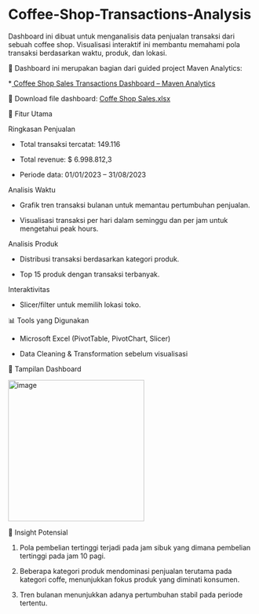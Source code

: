 # Coffee-Shop-Transactions-Analysis
Dashboard ini dibuat untuk menganalisis data penjualan transaksi dari sebuah coffee shop. Visualisasi interaktif ini membantu memahami pola transaksi berdasarkan waktu, produk, dan lokasi.

📌 Dashboard ini merupakan bagian dari guided project Maven Analytics:

*[ Coffee Shop Sales Transactions Dashboard – Maven Analytics]( https://app.mavenanalytics.io/guided-projects/72ec0a0d-bc7d-4ac4-a8da-da811f9061d6)

📂 Download file dashboard: [Coffe Shop Sales.xlsx](https://drive.google.com/drive/folders/1LMCL1VGMM7uuoPbjp1MFFHZqQwsEeUCJ?usp=drive_link)

🔎 Fitur Utama

Ringkasan Penjualan

- Total transaksi tercatat: 149.116

- Total revenue: $ 6.998.812,3

- Periode data: 01/01/2023 – 31/08/2023

Analisis Waktu

- Grafik tren transaksi bulanan untuk memantau pertumbuhan penjualan.

- Visualisasi transaksi per hari dalam seminggu dan per jam untuk mengetahui peak hours.

Analisis Produk

- Distribusi transaksi berdasarkan kategori produk.

- Top 15 produk dengan transaksi terbanyak.

Interaktivitas

- Slicer/filter untuk memilih lokasi toko.

📊 Tools yang Digunakan

* Microsoft Excel (PivotTable, PivotChart, Slicer)

* Data Cleaning & Transformation sebelum visualisasi
  
📸 Tampilan Dashboard

<img width="277" height="288" alt="image" src="https://github.com/user-attachments/assets/4f937042-692d-4fdc-bf9d-2bb8d9343447" />

🎯 Insight Potensial

1. Pola pembelian tertinggi terjadi pada jam sibuk yang dimana pembelian tertinggi pada jam 10 pagi.

2. Beberapa kategori produk mendominasi penjualan terutama pada kategori coffe, menunjukkan fokus produk yang diminati konsumen.

3. Tren bulanan menunjukkan adanya pertumbuhan stabil pada periode tertentu.

